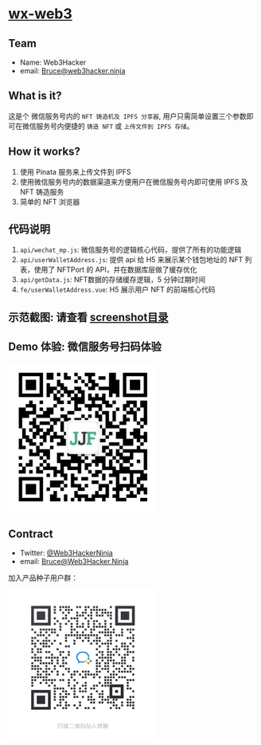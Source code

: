 # [wx-web3](https://github.com/NftTopBest/wx-web3)

## Team

* Name: Web3Hacker
* email: Bruce@web3hacker.ninja

## What is it?

这是个 微信服务号内的 `NFT 铸造机及 IPFS 分享器`, 用户只需简单设置三个参数即可在微信服务号内便捷的 `铸造 NFT` 或 `上传文件到 IPFS 存储`。

## How it works?

1. 使用 Pinata 服务来上传文件到 IPFS
2. 使用微信服务号内的数据渠道来方便用户在微信服务号内即可使用 IPFS 及 NFT 铸造服务
3. 简单的 NFT 浏览器

## 代码说明

1. `api/wechat_mp.js`: 微信服务号的逻辑核心代码，提供了所有的功能逻辑
2. `api/userWalletAddress.js`: 提供 api 给 H5 来展示某个钱包地址的 NFT 列表，使用了 NFTPort 的 API，并在数据库层做了缓存优化
3. `api/getData.js`: NFT数据的存储缓存逻辑，5 分钟过期时间
4. `fe/userWalletAddress.vue`: H5 展示用户 NFT 的前端核心代码

## 示范截图: 请查看 [screenshot目录](./screenshot)

## Demo 体验: 微信服务号扫码体验

<img src="./wx-service-qrcode.jpg" width="300" />

## Contract

* Twitter: [@Web3HackerNinja](https://twitter.com/web3hackerninja)
* email: Bruce@Web3Hacker.Ninja

加入产品种子用户群：

<img src="./wx-group-invite.jpg" width="300" />
